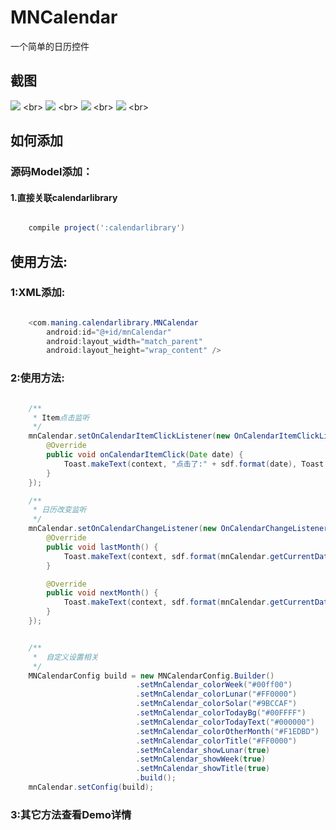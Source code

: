# MNCalendar
一个简单的日历控件

## 截图
![](https://github.com/maning0303/MNCalendar/raw/master/screenshots/calendar.gif)
\<br>
![](https://github.com/maning0303/MNCalendar/raw/master/screenshots/calendar_001.png)
 \<br>
![](https://github.com/maning0303/MNCalendar/raw/master/screenshots/calendar_002.png)
\<br>
![](https://github.com/maning0303/MNCalendar/raw/master/screenshots/calendar_003.png)
\<br>


## 如何添加
### 源码Model添加：
#### 1.直接关联calendarlibrary

``` gradle

	compile project(':calendarlibrary')

```

## 使用方法:

### 1:XML添加:
``` java

    <com.maning.calendarlibrary.MNCalendar
        android:id="@+id/mnCalendar"
        android:layout_width="match_parent"
        android:layout_height="wrap_content" />

```

### 2:使用方法:

``` java

    /**
     * Item点击监听
     */
    mnCalendar.setOnCalendarItemClickListener(new OnCalendarItemClickListener() {
        @Override
        public void onCalendarItemClick(Date date) {
            Toast.makeText(context, "点击了:" + sdf.format(date), Toast.LENGTH_SHORT).show();
        }
    });

    /**
     * 日历改变监听
     */
    mnCalendar.setOnCalendarChangeListener(new OnCalendarChangeListener() {
        @Override
        public void lastMonth() {
            Toast.makeText(context, sdf.format(mnCalendar.getCurrentDate()), Toast.LENGTH_SHORT).show();
        }

        @Override
        public void nextMonth() {
            Toast.makeText(context, sdf.format(mnCalendar.getCurrentDate()), Toast.LENGTH_SHORT).show();
        }
    });


    /**
     *  自定义设置相关
     */
    MNCalendarConfig build = new MNCalendarConfig.Builder()
                            .setMnCalendar_colorWeek("#00ff00")         //星期栏的文字的颜色
                            .setMnCalendar_colorLunar("#FF0000")        //阴历的文字的颜色
                            .setMnCalendar_colorSolar("#9BCCAF")        //阳历的文字的颜色
                            .setMnCalendar_colorTodayBg("#00FFFF")      //今天圆形背景的颜色
                            .setMnCalendar_colorTodayText("#000000")    //今天文字的颜色
                            .setMnCalendar_colorOtherMonth("#F1EDBD")   //不是本月的文字颜色
                            .setMnCalendar_colorTitle("#FF0000")        //标题的颜色(包括文字和左右箭头)
                            .setMnCalendar_showLunar(true)              //是不是显示阴历
                            .setMnCalendar_showWeek(true)               //是不是显示星期栏
                            .setMnCalendar_showTitle(true)              //是不是显示标题栏
                            .build();
    mnCalendar.setConfig(build);

```

### 3:其它方法查看Demo详情